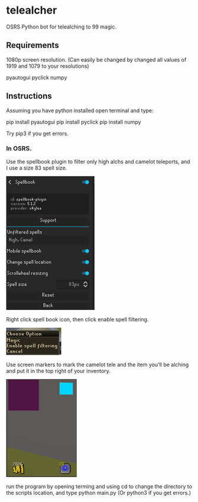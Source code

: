 # telealcher
OSRS Python bot for telealching to 99 magic.

## Requirements

1080p screen resolution. (Can easily be changed by changed all values of 1919 and 1079 to your resolutions)

pyautogui
pyclick
numpy

## Instructions

Assuming you have python installed open terminal and type:

pip install pyautogui
pip install pyclick
pip install numpy

Try pip3 if you get errors.

### In OSRS.

Use the spellbook plugin to filter only high alchs and camelot teleports, and I use a size 83 spell size.

![alt text](imgs/spellbook_example.png)

Right click spell book icon, then click enable spell filtering.

![alt text](imgs/enable_filter.png)

Use screen markers to mark the camelot tele and the item you'll be alching and put it in the top right of your inventory.

![alt text](imgs/screen_markers_example.png)

run the program by opening terming and using cd to change the directory to the scripts location, and type python main.py (Or python3 if you get errors.)